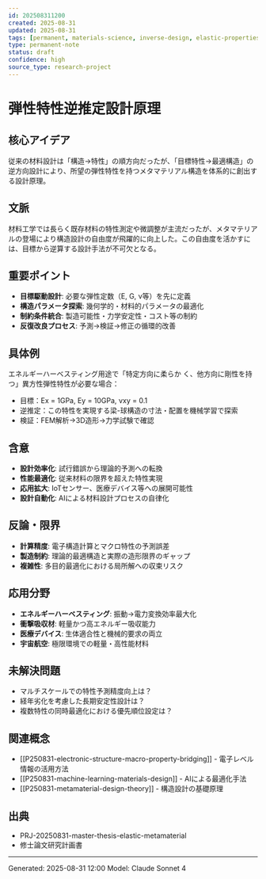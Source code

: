 ```yaml
---
id: 202508311200
created: 2025-08-31
updated: 2025-08-31
tags: [permanent, materials-science, inverse-design, elastic-properties]
type: permanent-note
status: draft
confidence: high
source_type: research-project
---
```


# 弾性特性逆推定設計原理

## 核心アイデア
従来の材料設計は「構造→特性」の順方向だったが、「目標特性→最適構造」の逆方向設計により、所望の弾性特性を持つメタマテリアル構造を体系的に創出する設計原理。

## 文脈
材料工学では長らく既存材料の特性測定や微調整が主流だったが、メタマテリアルの登場により構造設計の自由度が飛躍的に向上した。この自由度を活かすには、目標から逆算する設計手法が不可欠となる。

## 重要ポイント
- **目標駆動設計**: 必要な弾性定数（E, G, ν等）を先に定義
- **構造パラメータ探索**: 幾何学的・材料的パラメータの最適化
- **制約条件統合**: 製造可能性・力学安定性・コスト等の制約
- **反復改良プロセス**: 予測→検証→修正の循環的改善

## 具体例
エネルギーハーベスティング用途で「特定方向に柔らか く、他方向に剛性を持つ」異方性弾性特性が必要な場合：
- 目標：Ex = 1GPa, Ey = 10GPa, νxy = 0.1
- 逆推定：この特性を実現する梁-球構造の寸法・配置を機械学習で探索
- 検証：FEM解析→3D造形→力学試験で確認

## 含意
- **設計効率化**: 試行錯誤から理論的予測への転換
- **性能最適化**: 従来材料の限界を超えた特性実現
- **応用拡大**: IoTセンサー、医療デバイス等への展開可能性
- **設計自動化**: AIによる材料設計プロセスの自律化

## 反論・限界
- **計算精度**: 電子構造計算とマクロ特性の予測誤差
- **製造制約**: 理論的最適構造と実際の造形限界のギャップ
- **複雑性**: 多目的最適化における局所解への収束リスク

## 応用分野
- **エネルギーハーベスティング**: 振動→電力変換効率最大化
- **衝撃吸収材**: 軽量かつ高エネルギー吸収能力
- **医療デバイス**: 生体適合性と機械的要求の両立
- **宇宙航空**: 極限環境での軽量・高性能材料

## 未解決問題
- マルチスケールでの特性予測精度向上は？
- 経年劣化を考慮した長期安定性設計は？
- 複数特性の同時最適化における優先順位設定は？

## 関連概念
- [[P250831-electronic-structure-macro-property-bridging]] - 電子レベル情報の活用方法
- [[P250831-machine-learning-materials-design]] - AIによる最適化手法
- [[P250831-metamaterial-design-theory]] - 構造設計の基礎原理

## 出典
- PRJ-20250831-master-thesis-elastic-metamaterial
- 修士論文研究計画書

---
Generated: 2025-08-31 12:00
Model: Claude Sonnet 4